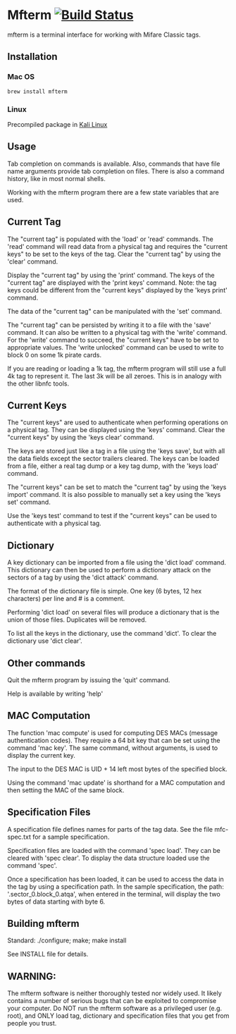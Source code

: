 # Mfterm [![Build Status](https://travis-ci.org/4ZM/mfterm.svg?branch=master)](https://travis-ci.org/4ZM/mfterm)

mfterm is a terminal interface for working with Mifare Classic tags.

Installation
-----------
### Mac OS

`brew install mfterm`

### Linux

Precompiled package in [Kali Linux](!https://www.kali.org/)

Usage
-----------
Tab completion on commands is available. Also, commands that have file
name arguments provide tab completion on files. There is also a
command history, like in most normal shells.

Working with the mfterm program there are a few state variables that
are used.

Current Tag
-----------
The "current tag" is populated with the 'load' or 'read' commands. The
'read' command will read data from a physical tag and requires the
"current keys" to be set to the keys of the tag. Clear the "current
tag" by using the 'clear' command.

Display the "current tag" by using the 'print' command. The keys of
the "current tag" are displayed with the 'print keys' command. Note:
the tag keys could be different from the "current keys" displayed by
the 'keys print' command.

The data of the "current tag" can be manipulated with the 'set'
command.

The "current tag" can be persisted by writing it to a file with the
'save' command. It can also be written to a physical tag with the
'write' command. For the 'write' command to succeed, the "current
keys" have to be set to appropriate values. The 'write unlocked'
command can be used to write to block 0 on some 1k pirate cards.

If you are reading or loading a 1k tag, the mfterm program will still
use a full 4k tag to represent it. The last 3k will be all
zeroes. This is in analogy with the other libnfc tools.

Current Keys
------------
The "current keys" are used to authenticate when performing operations
on a physical tag. They can be displayed using the 'keys'
command. Clear the "current keys" by using the 'keys clear' command.

The keys are stored just like a tag in a file using the 'keys save',
but with all the data fields except the sector trailers cleared. The
keys can be loaded from a file, either a real tag dump or a key tag
dump, with the 'keys load' command.

The "current keys" can be set to match the "current tag" by using the
'keys import' command. It is also possible to manually set a key using
the 'keys set' command.

Use the 'keys test' command to test if the "current keys" can be used
to authenticate with a physical tag.

Dictionary
----------
A key dictionary can be imported from a file using the 'dict load'
command. This dictionary can then be used to perform a dictionary
attack on the sectors of a tag by using the 'dict attack' command.

The format of the dictionary file is simple. One key (6 bytes, 12 hex
characters) per line and # is a comment. 

Performing 'dict load' on several files will produce a dictionary that
is the union of those files. Duplicates will be removed.

To list all the keys in the dictionary, use the command 'dict'. To
clear the dictionary use 'dict clear'.

Other commands
--------------
Quit the mfterm program by issuing the 'quit' command.

Help is available by writing 'help'


MAC Computation
---------------

The function 'mac compute' is used for computing DES MACs (message
authentication codes). They require a 64 bit key that can be set using
the command 'mac key'. The same command, without arguments, is used to
display the current key.

The input to the DES MAC is UID + 14 left most bytes of the specified
block.

Using the command 'mac update' is shorthand for a MAC computation and
then setting the MAC of the same block.

Specification Files
-------------------
A specification file defines names for parts of the tag data. See the
file mfc-spec.txt for a sample specification.

Specification files are loaded with the command 'spec load'. They can
be cleared with 'spec clear'. To display the data structure loaded use
the command 'spec'.

Once a specification has been loaded, it can be used to access the
data in the tag by using a specification path. In the sample
specification, the path: '.sector_0.block_0.atqa', when entered in the
terminal, will display the two bytes of data starting with byte 6.


Building mfterm
---------------

Standard: ./configure; make; make install

See INSTALL file for details.


WARNING:
--------
The mfterm software is neither thoroughly tested nor widely used. It
likely contains a number of serious bugs that can be exploited to
compromise your computer. Do NOT run the mfterm software as a
privileged user (e.g. root), and ONLY load tag, dictionary and
specification files that you get from people you trust.
